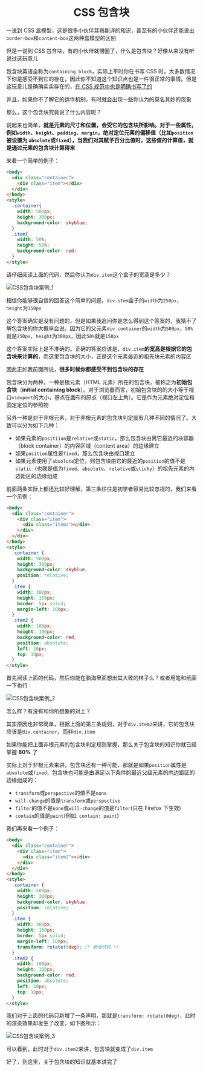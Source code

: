 <center><h1>CSS 包含块</h1></center>

一说到 CSS 盒模型，这是很多小伙伴耳熟能详的知识，甚至有的小伙伴还能说出`border-box`和`content-box`这两种盒模型的区别

但是一说到 CSS 包含块，有的小伙伴就懵圈了，什么是包含块？好像从来没有听说过这玩意儿

包含块英语全称为`containing block`，实际上平时你在书写 CSS 时，大多数情况下你是感受不到它的存在，因此你不知道这个知识点也是一件很正常的事情。但是这玩意儿是确确实实存在的，[在 CSS 规范中也是明确书写了的](https://drafts.csswg.org/css2/#containing-block-details)

并且，如果你不了解它的运作机制，有时就会出现一些你认为的莫名其妙的现象

那么，这个包含块究竟说了什么内容呢？

说起来也简单，**就是元素的尺寸和位置，会受它的包含块所影响。对于一些属性，例如`width`、`height`、`padding`、`margin`，绝对定位元素的偏移值（比如`position`被设置为 `absolute`或`fixed`），当我们对其赋予百分比值时，这些值的计算值，就是通过元素的包含块计算得来**


来看一个简单的例子：

```html
<body>
  <div class="container">
    <div class="item"></div>
  </div>
</body>
<style>
  .container{
    width: 500px;
    height: 300px;
    background-color: skyblue;
  }
  .item{
    width: 50%;
    height: 50%;
    background-color: red;
  }
</style>
```

请仔细阅读上面的代码，然后你认为`div.item`这个盒子的宽高是多少？

![CSS包含块案例_1](../assets/frontend/css_containing_block_1.png)


相信你能够很自信的回答这个简单的问题，`div.item`盒子的`width`为`250px`，`height`为`150px`

这个答案确实是没有问题的，但是如果我追问你是怎么得到这个答案的，我猜不了解包含块的你大概率会说，因为它的父元素`div.container`的`width`为`500px`，`50%`就是`250px`，`height`为`300px`，因此`50%`就是`150px`

这个答案实际上是不准确的。正确的答案应该是，`div.item`**的宽高是根据它的包含块来计算的**，而这里包含块的大小，正是这个元素最近的祖先块元素的内容区

因此正如我前面所说，**很多时候你都感受不到包含块的存在**

包含块分为两种，一种是根元素（HTML 元素）所在的包含块，被称之为**初始包含块**（**initial containing block**）。对于浏览器而言，初始包含块的的大小等于视口`viewport`的大小，基点在画布的原点（视口左上角）。它是作为元素绝对定位和固定定位的参照物

另外一种是对于非根元素，对于非根元素的包含块判定就有几种不同的情况了。大致可以分为如下几种：
- 如果元素的`positiion`是`relative`或`static`，那么包含块由离它最近的块容器（block container）的内容区域（content area）的边缘建立
- 如果`position`属性是`fixed`，那么包含块由视口建立
- 如果元素使用了`absolute`定位，则包含块由它的最近的`position`的值不是`static`（也就是值为`fixed`、`absolute`、`relative`或`sticky`）的祖先元素的内边距区的边缘组成

前面两条实际上都还比较好理解，第三条往往是初学者容易比较忽视的，我们来看一个示例：

```html
<body>
  <div class="container">
    <div class="item">
      <div class="item2"></div>
    </div>
  </div>
</body>
<style>
  .container {
    width: 500px;
    height: 300px;
    background-color: skyblue;
    position: relative;
  }
  .item {
    width: 300px;
    height: 150px;
    border: 5px solid;
    margin-left: 100px;
  }
  .item2 {
    width: 100px;
    height: 100px;
    background-color: red;
    position: absolute;
    left: 10px;
    top: 10px;
  }
</style>
```

首先阅读上面的代码，然后你能在脑海里面想出其大致的样子么？或者用笔和纸画一下也行

![CSS包含块案例_2](../assets/frontend/css_containing_block_2.png)

怎么样？有没有和你所想象的对上？

其实原因也非常简单，根据上面的第三条规则，对于`div.item2`来讲，它的包含块应该是`div.container`，而非`div.item`

如果你能把上面非根元素的包含块判定规则掌握，那么关于包含块的知识你就已经掌握 **80%** 了

实际上对于非根元素来讲，包含块还有一种可能，那就是如果`position`属性是`absolute`或`fixed`，包含块也可能是由满足以下条件的最近父级元素的内边距区的边缘组成的：
- `transform`或`perspective`的值不是`none`
- `will-change`的值是`transform`或`perspective`
- `filter`的值不是`none`或`will-change`的值是`filter`(只在 Firefox 下生效)
- `contain`的值是`paint`(例如: `contain: paint`)

我们再来看一个例子：

```html
<body>
  <div class="container">
    <div class="item">
      <div class="item2"></div>
    </div>
  </div>
</body>
<style>
  .container {
    width: 500px;
    height: 300px;
    background-color: skyblue;
    position: relative;
  }
  .item {
    width: 300px;
    height: 150px;
    border: 5px solid;
    margin-left: 100px;
    transform: rotate(0deg); /* 新增代码 */
  }
  .item2 {
    width: 100px;
    height: 100px;
    background-color: red;
    position: absolute;
    left: 10px;
    top: 10px;
  }
</style>
```

我们对于上面的代码只新增了一条声明，那就是`transform: rotate(0deg)`，此时的渲染效果却发生了改变，如下图所示：

![CSS包含块案例_3](../assets/frontend/css_containing_block_3.png)

可以看到，此时对于`div.item2`来讲，包含块就变成了`div.item`

好了，到这里，关于包含块的知识就基本讲完了

